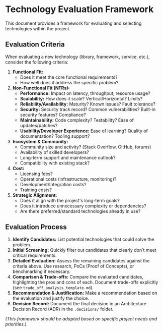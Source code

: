 # Technology Evaluation Framework

This document provides a framework for evaluating and selecting technologies within the project.

## Evaluation Criteria

When evaluating a new technology (library, framework, service, etc.), consider the following criteria:

1.  **Functional Fit:**
    *   Does it meet the core functional requirements?
    *   How well does it address the specific problem?
2.  **Non-Functional Fit (NFRs):**
    *   **Performance:** Impact on latency, throughput, resource usage?
    *   **Scalability:** How does it scale? Vertical/Horizontal? Limits?
    *   **Reliability/Availability:** Maturity? Known issues? Fault tolerance?
    *   **Security:** Security track record? Common vulnerabilities? Built-in security features? Compliance?
    *   **Maintainability:** Code complexity? Testability? Ease of updates/patches?
    *   **Usability/Developer Experience:** Ease of learning? Quality of documentation? Tooling support?
3.  **Ecosystem & Community:**
    *   Community size and activity? (Stack Overflow, GitHub, forums)
    *   Availability of skilled developers?
    *   Long-term support and maintenance outlook?
    *   Compatibility with existing stack?
4.  **Cost:**
    *   Licensing fees?
    *   Operational costs (infrastructure, monitoring)?
    *   Development/Integration costs?
    *   Training costs?
5.  **Strategic Alignment:**
    *   Does it align with the project's long-term goals?
    *   Does it introduce unnecessary complexity or dependencies?
    *   Are there preferred/standard technologies already in use?

## Evaluation Process

1.  **Identify Candidates:** List potential technologies that could solve the problem.
2.  **Initial Screening:** Quickly filter out candidates that clearly don't meet critical requirements.
3.  **Detailed Evaluation:** Assess the remaining candidates against the criteria above. Use research, PoCs (Proof of Concepts), or benchmarking if necessary.
4.  **Comparison & Trade-offs:** Compare the evaluated candidates, highlighting the pros and cons of each. Document trade-offs explicitly (see `trade_off_analysis_template.md`).
5.  **Recommendation & Justification:** Make a recommendation based on the evaluation and justify the choice.
6.  **Decision Record:** Document the final decision in an Architecture Decision Record (ADR) in the `.decisions/` folder.

*(This framework should be adapted based on specific project needs and priorities.)*